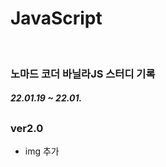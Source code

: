 # JavaScript
</br>
<h3><b>노마드 코더 바닐라JS 스터디 기록</b></h3>

<h5>22.01.19 ~ 22.01.</h5>

<h2></h2>

<h3>ver2.0</h3>

* img 추가

